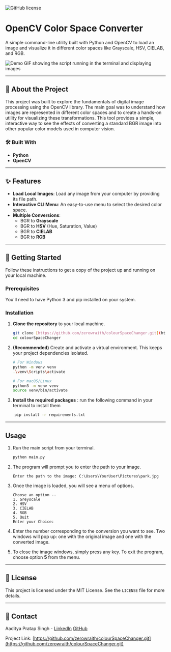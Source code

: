 ![GitHub license](https://img.shields.io/badge/license-MIT-blue.svg)

# OpenCV Color Space Converter

A simple command-line utility built with Python and OpenCV to load an image and visualize it in different color spaces like Grayscale, HSV, CIELAB, and RGB.

![Demo GIF showing the script running in the terminal and displaying images](./project1demo.gif)

---

## 📖 About the Project

This project was built to explore the fundamentals of digital image processing using the OpenCV library. The main goal was to understand how images are represented in different color spaces and to create a hands-on utility for visualizing these transformations. This tool provides a simple, interactive way to see the effects of converting a standard BGR image into other popular color models used in computer vision.

### 🛠️ Built With

* **Python**
* **OpenCV**

---

## ✨ Features

* **Load Local Images**: Load any image from your computer by providing its file path.
* **Interactive CLI Menu**: An easy-to-use menu to select the desired color space.
* **Multiple Conversions**:
    * BGR to **Grayscale**
    * BGR to **HSV** (Hue, Saturation, Value)
    * BGR to **CIELAB**
    * BGR to **RGB**

---

## 🚀 Getting Started

Follow these instructions to get a copy of the project up and running on your local machine.

### Prerequisites

You'll need to have Python 3 and pip installed on your system.

### Installation

1.  **Clone the repository** to your local machine.
    ```sh
    git clone [https://github.com/zerowraith/colourSpaceChanger.git](https://github.com/ZeroWraith/colourSpaceChanger.git)
    cd colourSpaceChanger
    ```

2.  **(Recommended)** Create and activate a virtual environment. This keeps your project dependencies isolated.
    ```sh
    # For Windows
    python -m venv venv
    .\venv\Scripts\activate

    # For macOS/Linux
    python3 -m venv venv
    source venv/bin/activate
    ```

3.  **Install the required packages** : run the following command in your terminal to install them

```sh
    pip install -r requirements.txt
 ```

---

## Usage

1.  Run the main script from your terminal.
    ```sh
    python main.py
    ```

2.  The program will prompt you to enter the path to your image.
    ```
    Enter the path to the image: C:\Users\YourUser\Pictures\park.jpg
    ```

3.  Once the image is loaded, you will see a menu of options.
    ```
    Choose an option --
    1. Greyscale
    2. HSV
    3. CIELAB
    4. RGB
    5. Quit
    Enter your Choice:
    ```

4.  Enter the number corresponding to the conversion you want to see. Two windows will pop up: one with the original image and one with the converted image.

5.  To close the image windows, simply press any key. To exit the program, choose option **5** from the menu.

---

## 📄 License

This project is licensed under the MIT License. See the `LICENSE` file for more details.

---

## 📧 Contact

Aaditya Pratap Singh - [LinkedIn](https://linkedin.com/in/aps-cv)    [GitHub](https://github.com/zerowraith)

Project Link: [https://github.com/zerowraith/colourSpaceChanger.git](https://github.com/zerowraith/colourSpaceChanger.git)
